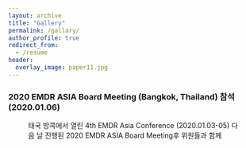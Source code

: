```yaml
---
layout: archive
title: "Gallery"
permalink: /gallary/
author_profile: true
redirect_from:
  - /resume
header:
  overlay_image: paper11.jpg
---
```


### 2020 EMDR ASIA Board Meeting (Bangkok, Thailand) 참석 (2020.01.06)
<figure>
<img src="http://alextaehwan.github.io/namhee.github.io/images/20200106.png" alt="">
<figcaption>태국 방콕에서 열린 4th EMDR Asia Conference (2020.01.03-05) 다음 날 진행된 2020 EMDR ASIA Board Meeting후 위원들과 함께</figcaption>
</figure>
